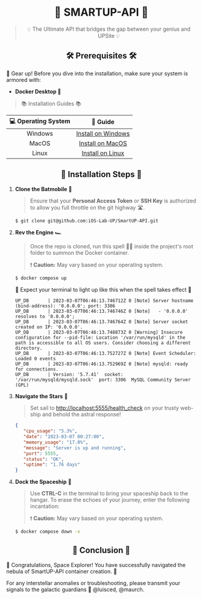 <div align="center">

# 🚀 SMARTUP-API 🚀

> 💡 The Ultimate API that bridges the gap between your genius and UPSite 💡

</div>

<div align="center">

## 🛠 Prerequisites 🛠

</div>

🔧 Gear up! Before you dive into the installation, make sure your system is armored with:

- **Docker Desktop 🐳**

> 📚 Installation Guides 📚

</div>

| 💻 Operating System | 📘 Guide |
|:-------------------:|:--------:|
| Windows             | [Install on Windows](https://docs.docker.com/desktop/install/windows-install/) |
| MacOS               | [Install on MacOS](https://docs.docker.com/desktop/install/mac-install/) |
| Linux               | [Install on Linux](https://docs.docker.com/desktop/install/linux-install/) |

<div align="center">

## 🚦 Installation Steps 🚦

</div>

1. **Clone the Batmobile** 🦇
   
   > Ensure that your **Personal Access Token** or **SSH Key** is authorized to allow you full throttle on the git highway 🛣️.
   
   ```sh
   $ git clone git@github.com:iOS-Lab-UP/SmartUP-API.git
   ```

2. **Rev the Engine** 🏎️
   
   > Once the repo is cloned, run this spell 🧙‍♂️ inside the project's root folder to summon the Docker container.
   >
   > ❗ **Caution:** May vary based on your operating system.
   
   ```sh
   $ docker compose up
   ```
   
   🌟 Expect your terminal to light up like this when the spell takes effect 🌟

   ```plaintext
   UP_DB       | 2023-03-07T06:46:13.746712Z 0 [Note] Server hostname (bind-address): '0.0.0.0'; port: 3306
   UP_DB       | 2023-03-07T06:46:13.746746Z 0 [Note]   - '0.0.0.0' resolves to '0.0.0.0';
   UP_DB       | 2023-03-07T06:46:13.746764Z 0 [Note] Server socket created on IP: '0.0.0.0'.
   UP_DB       | 2023-03-07T06:46:13.748873Z 0 [Warning] Insecure configuration for --pid-file: Location '/var/run/mysqld' in the path is accessible to all OS users. Consider choosing a different directory.
   UP_DB       | 2023-03-07T06:46:13.752727Z 0 [Note] Event Scheduler: Loaded 0 events
   UP_DB       | 2023-03-07T06:46:13.752969Z 0 [Note] mysqld: ready for connections.
   UP_DB       | Version: '5.7.41'  socket: '/var/run/mysqld/mysqld.sock'  port: 3306  MySQL Community Server (GPL)
   ```

3. **Navigate the Stars** 🌌
   
   > Set sail to [http://localhost:5555/health_check](http://localhost:5555/health_check) on your trusty web-ship and behold the astral response!
   
   ```json
   {
      "cpu_usage": "5.3%",
      "date": "2023-03-07 00:27:00",
      "memory_usage": "17.0%",
      "message": "Server is up and running",
      "port": 5555,
      "status": "OK",
      "uptime": "1.76 days"
   }
   ```

4. **Dock the Spaceship** 🚀
   
   > Use **CTRL-C** in the terminal to bring your spaceship back to the hangar. To erase the echoes of your journey, enter the following incantation:
   >
   > ❗ **Caution:** May vary based on your operating system.
   
   ```sh
   $ docker compose down -v
   ```

<div align="center">

## 🎉 Conclusion 🎉

</div>

🏅 Congratulations, Space Explorer! You have successfully navigated the nebula of SmartUP-API container creation. 🌠

For any interstellar anomalies or troubleshooting, please transmit your signals to the galactic guardians 🌌 @luisced, @maurch.
